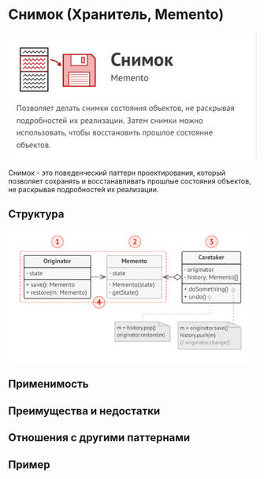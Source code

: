 # Снимок (Хранитель, Memento)

![Снимок](./behavior/memento/memento.png)

Снимок - это поведенческий паттерн проектирования,
который позволяет сохранять и восстанавливать прошлые
состояния объектов, не раскрывая подробностей их
реализации.


## Структура

![Структура](./behavior/memento/structure.png)



## Применимость



## Преимущества и недостатки



## Отношения с другими паттернами



## Пример
<!-- <link rel="stylesheet" href="./highlight/styles/atelier-forest-dark.css">
<script src="./highlight/highlight.pack.js"></script>
<script>hljs.initHighlightingOnLoad();</script>
<pre id="mycode" class="python">
<code> -->

```python

```
<!-- </code>
</pre> -->